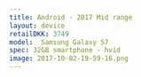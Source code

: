```yaml
--- 
title: Android - 2017 Mid range
layout: device
retailDKK: 3749
model:  Samsung Galaxy S7 
spec: 32GB smartphone - hvid
image: 2017-10-02-19-59-16.png
---
```





